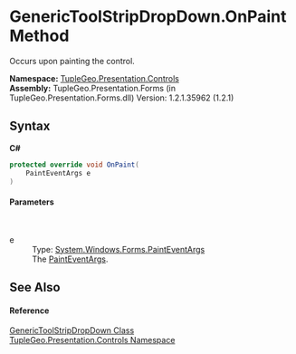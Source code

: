 # GenericToolStripDropDown.OnPaint Method 
 

Occurs upon painting the control.

**Namespace:**&nbsp;<a href="N_TupleGeo_Presentation_Controls">TupleGeo.Presentation.Controls</a><br />**Assembly:**&nbsp;TupleGeo.Presentation.Forms (in TupleGeo.Presentation.Forms.dll) Version: 1.2.1.35962 (1.2.1)

## Syntax

**C#**<br />
``` C#
protected override void OnPaint(
	PaintEventArgs e
)
```


#### Parameters
&nbsp;<dl><dt>e</dt><dd>Type: <a href="http://msdn2.microsoft.com/en-us/library/1yfbfys7" target="_blank">System.Windows.Forms.PaintEventArgs</a><br />The <a href="http://msdn2.microsoft.com/en-us/library/1yfbfys7" target="_blank">PaintEventArgs</a>.</dd></dl>

## See Also


#### Reference
<a href="T_TupleGeo_Presentation_Controls_GenericToolStripDropDown">GenericToolStripDropDown Class</a><br /><a href="N_TupleGeo_Presentation_Controls">TupleGeo.Presentation.Controls Namespace</a><br />
